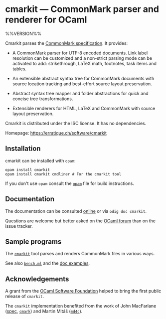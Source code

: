 cmarkit — CommonMark parser and renderer for OCaml
==================================================
%%VERSION%%

Cmarkit parses the [CommonMark specification]. It provides:

- A CommonMark parser for UTF-8 encoded documents. Link label resolution
  can be customized and a non-strict parsing mode can be activated to add: 
  strikethrough, LaTeX math, footnotes, task items and tables.
  
- An extensible abstract syntax tree for CommonMark documents with
  source location tracking and best-effort source layout preservation.

- Abstract syntax tree mapper and folder abstractions for quick and
  concise tree transformations.
  
- Extensible renderers for HTML, LaTeX and CommonMark with source
  layout preservation.

Cmarkit is distributed under the ISC license. It has no dependencies.

[CommonMark specification]: https://spec.commonmark.org/

Homepage: <https://erratique.ch/software/cmarkit>

## Installation

cmarkit can be installed with `opam`:

    opam install cmarkit
    opam install cmarkit cmdliner # For the cmarkit tool

If you don't use `opam` consult the [`opam`](opam) file for build
instructions.

## Documentation

The documentation can be consulted [online] or via `odig doc cmarkit`.

Questions are welcome but better asked on the [OCaml forum] than on
the issue tracker. 

[online]: https://erratique.ch/software/cmarkit/doc
[OCaml forum]: https://discuss.ocaml.org/

## Sample programs 

The [`cmarkit`] tool parses and renders CommonMark files in various
ways.

See also [`bench.ml`] and the [doc examples].

[`cmarkit`]: test/cmarkit_tool.ml
[`bench.ml`]: test/bench.ml
[doc examples]:  test/examples.ml

## Acknowledgements

A grant from the [OCaml Software Foundation] helped to bring the first 
public release of `cmarkit`. 

The `cmarkit` implementation benefited from the work of John
MacFarlane ([spec][CommonMark specification], [`cmark`]) and Martin
Mitáš ([`md4c`]).

[`cmark`]: https://github.com/commonmark/cmark
[`md4c`]: https://github.com/mity/md4c
[OCaml Software Foundation]: http://ocaml-sf.org/
